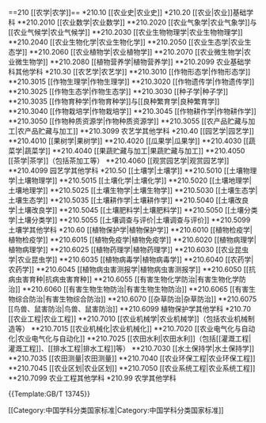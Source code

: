 ==210 [[农学|农学]]==
*210.10 [[农业史|农业史]]
*210.20 [[农业|农业]]基础学科
**210.2010 [[农业数学|农业数学]]
**210.2020 [[农业气象学|农业气象学]]与[[农业气候学|农业气候学]]
**210.2030 [[农业生物物理学|农业生物物理学]]
**210.2040 [[农业生物化学|农业生物化学]]
**210.2050 [[农业生态学|农业生态学]]
**210.2060 [[农业植物学|农业植物学]]
**210.2070 [[农业微生物学|农业微生物学]]
**210.2080 [[植物营养学|植物营养学]]
**210.2099 农业基础学科其他学科
*210.30 [[农艺学|农艺学]]
**210.3010 [[作物形态学|作物形态学]]
**210.3015 [[作物生理学|作物生理学]]
**210.3020 [[作物遗传学|作物遗传学]]
**210.3025 [[作物生态学|作物生态学]]
**210.3030 [[种子学|种子学]]
**210.3035 [[作物育种学|作物育种学]]与[[良种繁育学|良种繁育学]]
**210.3040 [[作物栽培学|作物栽培学]]
**210.3045 [[作物耕作学|作物耕作学]]
**210.3050 [[作物种质资源学|作物种质资源学]]
**210.3055 [[农产品贮藏与加工|农产品贮藏与加工]]
**210.3099 农艺学其他学科
*210.40 [[园艺学|园艺学]]
**210.4010 [[果树学|果树学]]
**210.4020 [[瓜果学|瓜果学]]
**210.4030 [[蔬菜学|蔬菜学]]
**210.4040 [[果蔬贮藏与加工|果蔬贮藏与加工]]
**210.4050 [[茶学|茶学]]（包括茶加工等）
**210.4060 [[观赏园艺学|观赏园艺学]]
**210.4099 园艺学其他学科
*210.50 [[土壤学|土壤学]]
**210.5010 [[土壤物理学|土壤物理学]]
**210.5015 [[土壤化学|土壤化学]]
**210.5020 [[土壤地理学|土壤地理学]]
**210.5025 [[土壤生物学|土壤生物学]]
**210.5030 [[土壤生态学|土壤生态学]]
**210.5035 [[土壤耕作学|土壤耕作学]]
**210.5040 [[土壤改良学|土壤改良学]]
**210.5045 [[土壤肥料学|土壤肥料学]]
**210.5050 [[土壤分类学|土壤分类学]]
**210.5055 [[土壤调查与评价|土壤调查与评价]]
**210.5099 土壤学其他学科
*210.60 [[植物保护学|植物保护学]]
**210.6010 [[植物检疫学|植物检疫学]]
**210.6015 [[植物免疫学|植物免疫学]]
**210.6020 [[植物病理学|植物病理学]]
**210.6025 [[植物药理学|植物药理学]]
**210.6030 [[农业昆虫学|农业昆虫学]]
**210.6035 [[植物病毒学|植物病毒学]]
**210.6040 [[农药学|农药学]]
**210.6045 [[植物病虫害测报学|植物病虫害测报学]]
**210.6050 [[抗病虫害育种|抗病虫害育种]]
**210.6055 [[有害生物化学防治|有害生物化学防治]]
**210.6060 [[有害生物生物防治|有害生物生物防治]]
**210.6065 [[有害生物综合防治|有害生物综合防治]]
**210.6070 [[杂草防治|杂草防治]]
**210.6075 [[鸟兽、鼠害防治|鸟兽、鼠害防治]]
**210.6099 植物保护学其他学科
*210.70 [[农业工程|农业工程]]
**210.7010 [[农业机械学|农业机械学]]（包括农业机械制造等）
**210.7015 [[农业机械化|农业机械化]]
**210.7020 [[农业电气化与自动化|农业电气化与自动化]]
**210.7025 [[农田水利|农田水利]]（包括[[灌溉工程|灌溉工程]]、[[排水工程|排水工程]]等）
**210.7030 [[水土保持学|水土保持学]]
**210.7035 [[农田测量|农田测量]]
**210.7040 [[农业环保工程|农业环保工程]]
**210.7045 [[农业区划|农业区划]]
**210.7050 [[农业系统工程|农业系统工程]]
**210.7099 农业工程其他学科
*210.99 农学其他学科

{{Template:GB/T 13745}}

[[Category:中国学科分类国家标准|Category:中国学科分类国家标准]]